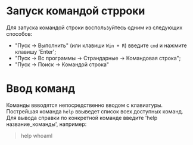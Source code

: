 # Запуск командой стрроки 
Для запуска командой строки воспользуйтесь одним из следующих способов:
* "Пуск -> Выполнить" (или клавиши `Win + R`) введите  `cmd` и нажмите клавишу 'Enter';
* "Пуск -> Вс программы -> Страндарные -> Командовая строка";
* "Пуск -> Поиск -> Командой строка"

# Ввод команд
Команды ввводятся непосредственно вводом с клавиатуры. Пострейшая команда `help` ввыведет список всех доступных команд. Для вывода справки по конкретной команде введите 'help название_команды', например:
> help whoaml

